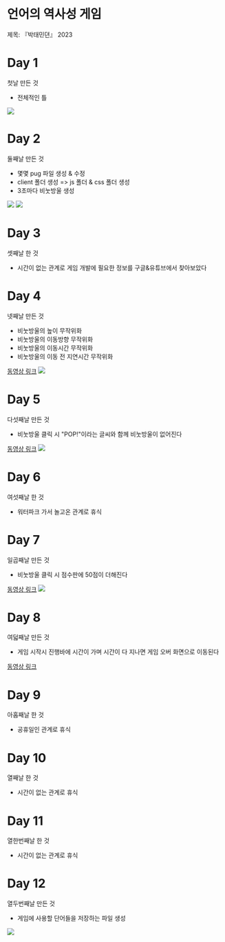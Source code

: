 # 언어의 역사성 게임

제목: 『박태민뎐』 2023

# Day 1

첫날 만든 것
- 전체적인 틀

<img src="readmeFiles/Day1.png">

# Day 2

둘째날 만든 것
- 몇몇 pug 파일 생성 & 수정
- client 폴더 생성 => js 폴더 & css 폴더 생성
- 3초마다 비눗방울 생성

<img src="readmeFiles/Day2-1.png">
<img src="readmeFiles/Day2-2.png">

# Day 3

셋째날 한 것
- 시간이 없는 관계로 게임 개발에 필요한 정보를 구글&유튜브에서 찾아보았다

# Day 4

넷째날 만든 것
- 비눗방울의 높이 무작위화
- 비눗방울의 이동방향 무작위화
- 비눗방울의 이동시간 무작위화
- 비눗방울의 이동 전 지연시간 무작위화

<a href="https://youtu.be/HwGZrWtMuww">동영상 링크</a>
<img src="readmeFiles/Day4-2.png">

# Day 5

다섯째날 만든 것
- 비눗방울 클릭 시 "POP!"이라는 글씨와 함께 비눗방울이 없어진다

<a href="https://youtu.be/c8gdUXwNl04">동영상 링크</a>
<img src="readmeFiles/Day5-2.png">

# Day 6

여섯째날 한 것
- 워터파크 가서 놀고온 관계로 휴식

# Day 7

일곱째날 만든 것
- 비눗방울 클릭 시 점수판에 50점이 더해진다

<a href="https://youtu.be/MLAEZjE0El0">동영상 링크</a>
<img src="readmeFiles/Day7-2.png">

# Day 8

여덟째날 만든 것
- 게임 시작시 진행바에 시간이 가며 시간이 다 지나면 게임 오버 화면으로 이동된다

<a href="https://youtu.be/Xj5Z9qDocuU">동영상 링크</a>

# Day 9

아홉째날 한 것
- 공휴일인 관계로 휴식

# Day 10

열째날 한 것
- 시간이 없는 관계로 휴식

# Day 11

열한번째날 한 것
- 시간이 없는 관계로 휴식

# Day 12

열두번째날 만든 것
- 게임에 사용할 단어들을 저장하는 파일 생성

<img src="readmeFiles/Day12-1.png">
